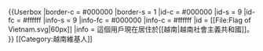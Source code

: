 {{Userbox
  |border-c = #000000
  |border-s = 1
  |id-c     = #000000
  |id-s     = 9
  |id-fc    = #ffffff
  |info-s   = 9
  |info-fc  = #000000
  |info-c   = #ffffff
  |id       = [[File:Flag of Vietnam.svg|60px]]
  |info     = 這個用戶現在居住於[[越南|越南社會主義共和國]]。
}}
[[Category:越南維基人]]